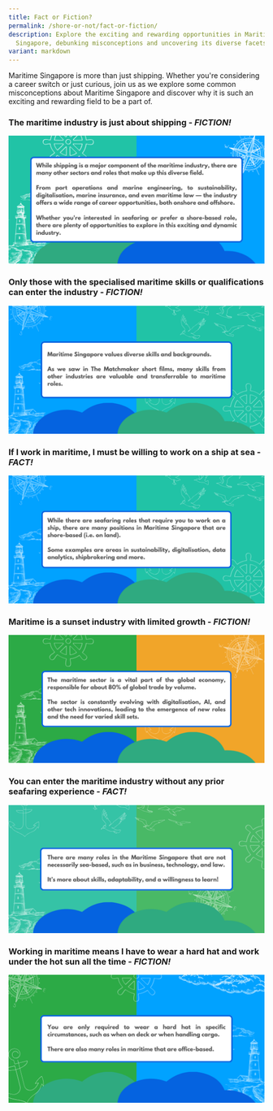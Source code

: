 ```yaml
---
title: Fact or Fiction?
permalink: /shore-or-not/fact-or-fiction/
description: Explore the exciting and rewarding opportunities in Maritime
  Singapore, debunking misconceptions and uncovering its diverse facets.
variant: markdown
---
```

Maritime Singapore is more than just shipping. Whether you're considering a career switch or just curious, join us as we explore some common misconceptions about Maritime Singapore and discover why it is such an exciting and rewarding field to be a part of.

### The maritime industry is just about shipping - *FICTION!*
![](/images/Fact%20or%20Fiction/1.png)

### Only those with the specialised maritime skills or qualifications can enter the industry - *FICTION!*
![](/images/Fact%20or%20Fiction/2.png)

### If I work in maritime, I must be willing to work on a ship at sea - *FACT!*
![](/images/Fact%20or%20Fiction/3.png)

### Maritime is a sunset industry with limited growth  - *FICTION!*
![](/images/Fact%20or%20Fiction/4.png)

### You can enter the maritime industry without any prior seafaring experience - *FACT!*
![](/images/Fact%20or%20Fiction/5.png)

### Working in maritime means I have to wear a hard hat and work under the hot sun all the time - *FICTION!*
![](/images/Fact%20or%20Fiction/6.png)